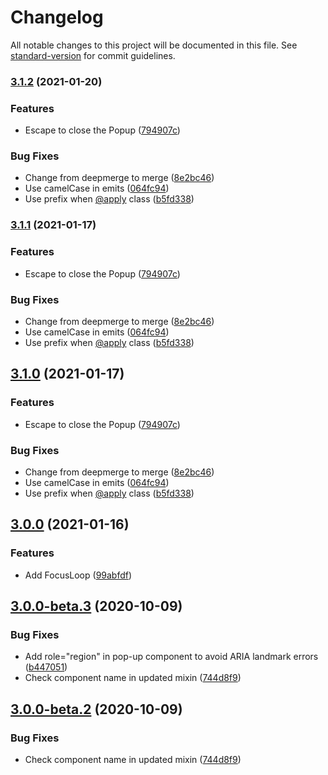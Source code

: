 # Changelog

All notable changes to this project will be documented in this file. See [standard-version](https://github.com/conventional-changelog/standard-version) for commit guidelines.

### [3.1.2](https://github.com/vue-a11y/vue-axe-next/compare/v3.0.0...v3.1.2) (2021-01-20)


### Features

* Escape to close the Popup ([794907c](https://github.com/vue-a11y/vue-axe-next/commit/794907c826eef6e418b23dfb1bb3c9bbf75497fb))


### Bug Fixes

* Change from deepmerge to merge ([8e2bc46](https://github.com/vue-a11y/vue-axe-next/commit/8e2bc46577be261952c4b9f9930c9d3150bac515))
* Use camelCase in emits ([064fc94](https://github.com/vue-a11y/vue-axe-next/commit/064fc94e1f0c397aafd1aba514c7d708dc21ebc3))
* Use prefix when [@apply](https://github.com/apply) class ([b5fd338](https://github.com/vue-a11y/vue-axe-next/commit/b5fd338ada3d31672cae54ce5f2d022c1e7afeee))

### [3.1.1](https://github.com/vue-a11y/vue-axe-next/compare/v3.0.0...v3.1.1) (2021-01-17)


### Features

* Escape to close the Popup ([794907c](https://github.com/vue-a11y/vue-axe-next/commit/794907c826eef6e418b23dfb1bb3c9bbf75497fb))


### Bug Fixes

* Change from deepmerge to merge ([8e2bc46](https://github.com/vue-a11y/vue-axe-next/commit/8e2bc46577be261952c4b9f9930c9d3150bac515))
* Use camelCase in emits ([064fc94](https://github.com/vue-a11y/vue-axe-next/commit/064fc94e1f0c397aafd1aba514c7d708dc21ebc3))
* Use prefix when [@apply](https://github.com/apply) class ([b5fd338](https://github.com/vue-a11y/vue-axe-next/commit/b5fd338ada3d31672cae54ce5f2d022c1e7afeee))

## [3.1.0](https://github.com/vue-a11y/vue-axe-next/compare/v3.0.0...v3.1.0) (2021-01-17)


### Features

* Escape to close the Popup ([794907c](https://github.com/vue-a11y/vue-axe-next/commit/794907c826eef6e418b23dfb1bb3c9bbf75497fb))


### Bug Fixes

* Change from deepmerge to merge ([8e2bc46](https://github.com/vue-a11y/vue-axe-next/commit/8e2bc46577be261952c4b9f9930c9d3150bac515))
* Use camelCase in emits ([064fc94](https://github.com/vue-a11y/vue-axe-next/commit/064fc94e1f0c397aafd1aba514c7d708dc21ebc3))
* Use prefix when [@apply](https://github.com/apply) class ([b5fd338](https://github.com/vue-a11y/vue-axe-next/commit/b5fd338ada3d31672cae54ce5f2d022c1e7afeee))

## [3.0.0](https://github.com/vue-a11y/vue-axe-next/compare/v3.0.0-beta.3...v3.0.0) (2021-01-16)


### Features

* Add FocusLoop ([99abfdf](https://github.com/vue-a11y/vue-axe-next/commit/99abfdf8c8c10650d098d93c1d1ee6b0f26efdaa))

## [3.0.0-beta.3](https://github.com/vue-a11y/vue-axe-next/compare/v3.0.0-beta.1...v3.0.0-beta.3) (2020-10-09)


### Bug Fixes

* Add role="region" in pop-up component to avoid ARIA landmark errors ([b447051](https://github.com/vue-a11y/vue-axe-next/commit/b44705169ae43577caf31baf84a0b9aed7eaeead))
* Check component name in updated mixin ([744d8f9](https://github.com/vue-a11y/vue-axe-next/commit/744d8f91fbfba6b4a88eaf7c96fdff1574786b83))

## [3.0.0-beta.2](https://github.com/vue-a11y/vue-axe-next/compare/v3.0.0-beta.1...v3.0.0-beta.2) (2020-10-09)


### Bug Fixes

* Check component name in updated mixin ([744d8f9](https://github.com/vue-a11y/vue-axe-next/commit/744d8f91fbfba6b4a88eaf7c96fdff1574786b83))
